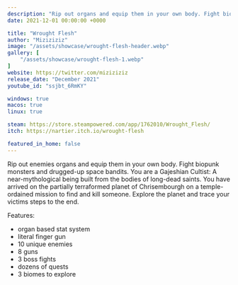 ```yaml
---
description: "Rip out organs and equip them in your own body. Fight biopunk monsters and drugged-up space bandits. You are a Gajeshian Cultist: A near-mythological being built from the bodies of long-dead saints."
date: 2021-12-01 00:00:00 +0000

title: "Wrought Flesh"
author: "Miziziziz"
image: "/assets/showcase/wrought-flesh-header.webp"
gallery: [
	"/assets/showcase/wrought-flesh-1.webp"
]
website: https://twitter.com/miziziziz
release_date: "December 2021"
youtube_id: "ssjbt_6RmKY"

windows: true
macos: true
linux: true

steam: https://store.steampowered.com/app/1762010/Wrought_Flesh/
itch: https://nartier.itch.io/wrought-flesh

featured_in_home: false
---
```


Rip out enemies organs and equip them in your own body. Fight biopunk monsters and drugged-up space bandits. You are a Gajeshian Cultist: A near-mythological being built from the bodies of long-dead saints. You have arrived on the partially terraformed planet of Chrisembourgh on a temple-ordained mission to find and kill someone. Explore the planet and trace your victims steps to the end.

Features:
- organ based stat system
- literal finger gun
- 10 unique enemies
- 8 guns
- 3 boss fights
- dozens of quests
- 3 biomes to explore
